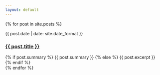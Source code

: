 ```yaml
---
layout: default
---
```

<div class="home">
    <div class="posts">
      {% for post in site.posts %}
        <div class="post py3">
          <p class="post-meta">{{ post.date | date: site.date_format }}</p>
          <a href="{{ post.url | relative_url }}" class="post-link"><h3 class="h1 post-title">{{ post.title }}</h3></a>
          <span class="post-summary">
            {% if post.summary %}
              {{ post.summary }}
            {% else %}
              {{ post.excerpt }}
            {% endif %}
          </span>
        </div>
      {% endfor %}
    </div>
</div>

